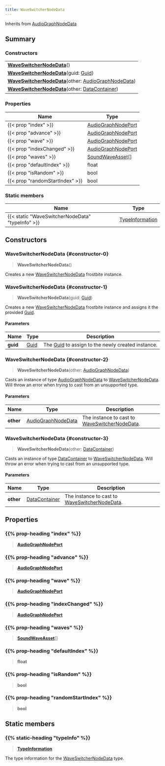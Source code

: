 ```yaml
---
title: WaveSwitcherNodeData
---
```


Inherits from [AudioGraphNodeData](/vext/ref/fb/audiographnodedata)

## Summary

### Constructors

|  |
| --- |
| **[WaveSwitcherNodeData](#constructor-0)**() |
| **[WaveSwitcherNodeData](#constructor-1)**(guid: [Guid](/vext/ref/shared/type/guid)) |
| **[WaveSwitcherNodeData](#constructor-2)**(other: [AudioGraphNodeData](/vext/ref/fb/audiographnodedata)) |
| **[WaveSwitcherNodeData](#constructor-3)**(other: [DataContainer](/vext/ref/shared/type/datacontainer)) |

### Properties

| Name | Type |
| ---- | ---- |
| {{< prop "index" >}} | [AudioGraphNodePort](/vext/ref/fb/audiographnodeport) |
| {{< prop "advance" >}} | [AudioGraphNodePort](/vext/ref/fb/audiographnodeport) |
| {{< prop "wave" >}} | [AudioGraphNodePort](/vext/ref/fb/audiographnodeport) |
| {{< prop "indexChanged" >}} | [AudioGraphNodePort](/vext/ref/fb/audiographnodeport) |
| {{< prop "waves" >}} | [SoundWaveAsset](/vext/ref/fb/soundwaveasset)[] |
| {{< prop "defaultIndex" >}} | float |
| {{< prop "isRandom" >}} | bool |
| {{< prop "randomStartIndex" >}} | bool |

### Static members

| Name | Type |
| ---- | ---- |
| {{< static "WaveSwitcherNodeData" "typeInfo" >}} | [TypeInformation](/vext/ref/shared/type/typeinformation) |

## Constructors

### WaveSwitcherNodeData {#constructor-0}

> **WaveSwitcherNodeData**()

Creates a new [WaveSwitcherNodeData](/vext/ref/fb/waveswitchernodedata) frostbite instance.

### WaveSwitcherNodeData {#constructor-1}

> **WaveSwitcherNodeData**(guid: [Guid](/vext/ref/shared/type/guid))

Creates a new [WaveSwitcherNodeData](/vext/ref/fb/waveswitchernodedata) frostbite instance and assigns it the provided [Guid](/vext/ref/shared/type/guid).

#### Parameters

| Name | Type | Description |
| ---- | ---- | ----------- |
| **guid** | [Guid](/vext/ref/shared/type/guid) | The [Guid](/vext/ref/shared/type/guid) to assign to the newly created instance. |

### WaveSwitcherNodeData {#constructor-2}

> **WaveSwitcherNodeData**(other: [AudioGraphNodeData](/vext/ref/fb/audiographnodedata))

Casts an instance of type [AudioGraphNodeData](/vext/ref/fb/audiographnodedata) to [WaveSwitcherNodeData](/vext/ref/fb/waveswitchernodedata). Will throw an error when trying to cast from an unsupported type.

#### Parameters

| Name | Type | Description |
| ---- | ---- | ----------- |
| **other** | [AudioGraphNodeData](/vext/ref/fb/audiographnodedata) | The instance to cast to [WaveSwitcherNodeData](/vext/ref/fb/waveswitchernodedata). |

### WaveSwitcherNodeData {#constructor-3}

> **WaveSwitcherNodeData**(other: [DataContainer](/vext/ref/shared/type/datacontainer))

Casts an instance of type [DataContainer](/vext/ref/shared/type/datacontainer) to [WaveSwitcherNodeData](/vext/ref/fb/waveswitchernodedata). Will throw an error when trying to cast from an unsupported type.

#### Parameters

| Name | Type | Description |
| ---- | ---- | ----------- |
| **other** | [DataContainer](/vext/ref/shared/type/datacontainer) | The instance to cast to [WaveSwitcherNodeData](/vext/ref/fb/waveswitchernodedata). |

## Properties

### {{% prop-heading "index" %}}

> **[AudioGraphNodePort](/vext/ref/fb/audiographnodeport)**

### {{% prop-heading "advance" %}}

> **[AudioGraphNodePort](/vext/ref/fb/audiographnodeport)**

### {{% prop-heading "wave" %}}

> **[AudioGraphNodePort](/vext/ref/fb/audiographnodeport)**

### {{% prop-heading "indexChanged" %}}

> **[AudioGraphNodePort](/vext/ref/fb/audiographnodeport)**

### {{% prop-heading "waves" %}}

> **[SoundWaveAsset](/vext/ref/fb/soundwaveasset)**[]

### {{% prop-heading "defaultIndex" %}}

> **float**

### {{% prop-heading "isRandom" %}}

> **bool**

### {{% prop-heading "randomStartIndex" %}}

> **bool**

## Static members

### {{% static-heading "typeInfo" %}}

> **[TypeInformation](/vext/ref/shared/type/typeinformation)**

The type information for the [WaveSwitcherNodeData](/vext/ref/fb/waveswitchernodedata) type.

